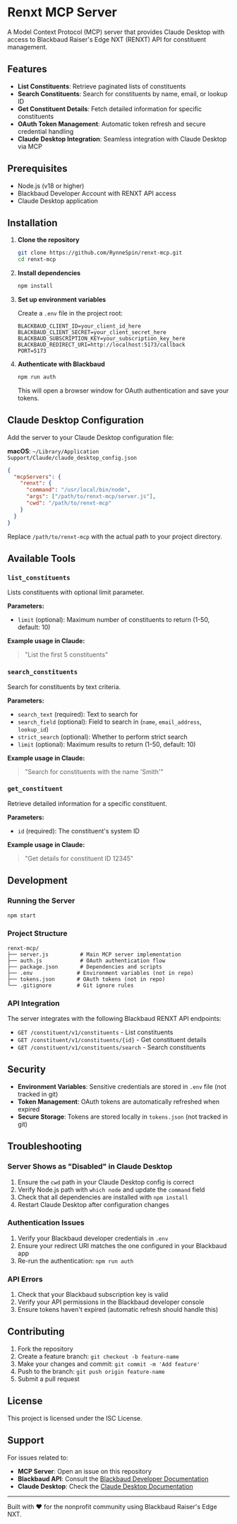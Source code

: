 # Renxt MCP Server

A Model Context Protocol (MCP) server that provides Claude Desktop with access to Blackbaud Raiser's Edge NXT (RENXT) API for constituent management.

## Features

- **List Constituents**: Retrieve paginated lists of constituents
- **Search Constituents**: Search for constituents by name, email, or lookup ID
- **Get Constituent Details**: Fetch detailed information for specific constituents
- **OAuth Token Management**: Automatic token refresh and secure credential handling
- **Claude Desktop Integration**: Seamless integration with Claude Desktop via MCP

## Prerequisites

- Node.js (v18 or higher)
- Blackbaud Developer Account with RENXT API access
- Claude Desktop application

## Installation

1. **Clone the repository**
   ```bash
   git clone https://github.com/RynneSpin/renxt-mcp.git
   cd renxt-mcp
   ```

2. **Install dependencies**
   ```bash
   npm install
   ```

3. **Set up environment variables**
   
   Create a `.env` file in the project root:
   ```env
   BLACKBAUD_CLIENT_ID=your_client_id_here
   BLACKBAUD_CLIENT_SECRET=your_client_secret_here
   BLACKBAUD_SUBSCRIPTION_KEY=your_subscription_key_here
   BLACKBAUD_REDIRECT_URI=http://localhost:5173/callback
   PORT=5173
   ```

4. **Authenticate with Blackbaud**
   ```bash
   npm run auth
   ```
   This will open a browser window for OAuth authentication and save your tokens.

## Claude Desktop Configuration

Add the server to your Claude Desktop configuration file:

**macOS**: `~/Library/Application Support/Claude/claude_desktop_config.json`

```json
{
  "mcpServers": {
    "renxt": {
      "command": "/usr/local/bin/node",
      "args": ["/path/to/renxt-mcp/server.js"],
      "cwd": "/path/to/renxt-mcp"
    }
  }
}
```

Replace `/path/to/renxt-mcp` with the actual path to your project directory.

## Available Tools

### `list_constituents`
Lists constituents with optional limit parameter.

**Parameters:**
- `limit` (optional): Maximum number of constituents to return (1-50, default: 10)

**Example usage in Claude:**
> "List the first 5 constituents"

### `search_constituents`
Search for constituents by text criteria.

**Parameters:**
- `search_text` (required): Text to search for
- `search_field` (optional): Field to search in (`name`, `email_address`, `lookup_id`)
- `strict_search` (optional): Whether to perform strict search
- `limit` (optional): Maximum results to return (1-50, default: 10)

**Example usage in Claude:**
> "Search for constituents with the name 'Smith'"

### `get_constituent`
Retrieve detailed information for a specific constituent.

**Parameters:**
- `id` (required): The constituent's system ID

**Example usage in Claude:**
> "Get details for constituent ID 12345"

## Development

### Running the Server
```bash
npm start
```

### Project Structure
```
renxt-mcp/
├── server.js          # Main MCP server implementation
├── auth.js            # OAuth authentication flow
├── package.json       # Dependencies and scripts
├── .env              # Environment variables (not in repo)
├── tokens.json       # OAuth tokens (not in repo)
└── .gitignore        # Git ignore rules
```

### API Integration

The server integrates with the following Blackbaud RENXT API endpoints:

- `GET /constituent/v1/constituents` - List constituents
- `GET /constituent/v1/constituents/{id}` - Get constituent details
- `GET /constituent/v1/constituents/search` - Search constituents

## Security

- **Environment Variables**: Sensitive credentials are stored in `.env` file (not tracked in git)
- **Token Management**: OAuth tokens are automatically refreshed when expired
- **Secure Storage**: Tokens are stored locally in `tokens.json` (not tracked in git)

## Troubleshooting

### Server Shows as "Disabled" in Claude Desktop

1. Ensure the `cwd` path in your Claude Desktop config is correct
2. Verify Node.js path with `which node` and update the `command` field
3. Check that all dependencies are installed with `npm install`
4. Restart Claude Desktop after configuration changes

### Authentication Issues

1. Verify your Blackbaud developer credentials in `.env`
2. Ensure your redirect URI matches the one configured in your Blackbaud app
3. Re-run the authentication: `npm run auth`

### API Errors

1. Check that your Blackbaud subscription key is valid
2. Verify your API permissions in the Blackbaud developer console
3. Ensure tokens haven't expired (automatic refresh should handle this)

## Contributing

1. Fork the repository
2. Create a feature branch: `git checkout -b feature-name`
3. Make your changes and commit: `git commit -m 'Add feature'`
4. Push to the branch: `git push origin feature-name`
5. Submit a pull request

## License

This project is licensed under the ISC License.

## Support

For issues related to:
- **MCP Server**: Open an issue on this repository
- **Blackbaud API**: Consult the [Blackbaud Developer Documentation](https://developer.blackbaud.com/)
- **Claude Desktop**: Check the [Claude Desktop Documentation](https://docs.anthropic.com/claude/docs)

---

Built with ❤️ for the nonprofit community using Blackbaud Raiser's Edge NXT.